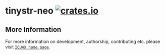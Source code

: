# tinystr-neo [![crates.io](https://img.shields.io/crates/v/tinystr-neo)](https://crates.io/crates/tinystr-neo)



## More Information

For more information on development, authorship, contributing etc. please visit [`ICU4X home page`](https://github.com/unicode-org/icu4x).
